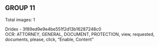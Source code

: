 ## GROUP 11
Total images: 1  

Dridex - 3f89ed9e9e4be551f2d13b16287248c0  
OCR: ATTORNEY, GENERAL, DOCUMENT, PROTECTION, view, requested, documents, please, click, “Enable, Content”  


